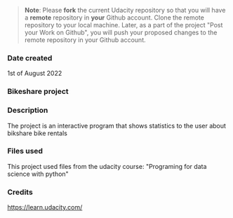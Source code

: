 >**Note**: Please **fork** the current Udacity repository so that you will have a **remote** repository in **your** Github account. Clone the remote repository to your local machine. Later, as a part of the project "Post your Work on Github", you will push your proposed changes to the remote repository in your Github account.

### Date created
1st of August 2022

### Bikeshare project


### Description
The project is an interactive program that shows statistics to the user about bikshare bike rentals

### Files used
This project used files from the udacity course: "Programing for data science with python"

### Credits
https://learn.udacity.com/


